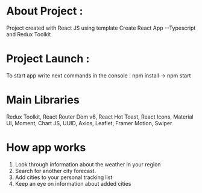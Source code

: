 # About Project : 
Project created with React JS using template Create React App --Typescript and Redux Toolkit

# Project Launch :
To start app write next commands in the console : npm install -> npm start

# Main Libraries
Redux Toolkit, React Router Dom v6, React Hot Toast, React Icons, Material UI, Moment, Chart JS, UUID, Axios, Leaflet, Framer Motion, Swiper

# How app works
1. Look through information about the weather in your region
2. Search for another city forecast.
3. Add cities to your personal tracking list
4. Keep an eye on information about added cities
